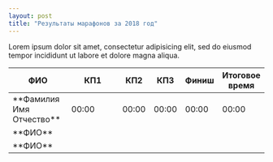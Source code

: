 ```yaml
---
layout: post
title: "Результаты марафонов за 2018 год"
---
```


Lorem ipsum dolor sit amet, consectetur adipisicing elit, sed do eiusmod tempor incididunt ut labore et dolore magna aliqua. 
<table>
<colgroup>
<col width="30%" />
<col width="70%" />
</colgroup>
<thead>
<tr class="header">
<th>ФИО</th>
<th>КП1</th>
<th>КП2</th>  
<th>КП3</th>  
<th>Финиш</th>  
<th>Итоговое время</th>
</tr>
</thead>
<tbody>
<tr>
<td markdown="span">**Фамилия Имя Отчество**</td>
<td markdown="span">00:00 </td>
<td markdown="span">00:00</td>
<td markdown="span">00:00</td>
<td markdown="span">00:00</td>
<td markdown="span">00:00</td>
</tr>
<tr>
<td markdown="span">**ФИО**</td>
<td markdown="span"> </td>
<td markdown="span"> </td>
<td markdown="span"> </td>
<td markdown="span"> </td>
<td markdown="span"> </td>
</tr>
  <tr>
<td markdown="span">**ФИО**</td>
<td markdown="span"> </td>
<td markdown="span"> </td>
<td markdown="span"> </td>
<td markdown="span"> </td>
<td markdown="span"> </td>
</tr>
</tbody>
</table>

